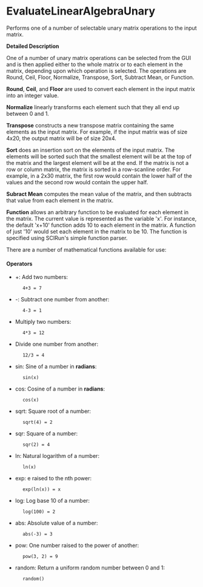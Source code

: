 # EvaluateLinearAlgebraUnary

Performs one of a number of selectable unary matrix operations to the input matrix.

**Detailed Description**

One of a number of unary matrix operations can be selected from the GUI and is then applied either to the whole matrix or to each element in the matrix, depending upon which operation is selected. The operations are Round, Ceil, Floor, Normalize, Transpose, Sort, Subtract Mean, or Function.

**Round**, **Ceil**, and **Floor** are used to convert each element in the input matrix into an integer value.

**Normalize** linearly transforms each element such that they all end up between 0 and 1.

**Transpose** constructs a new transpose matrix containing the same elements as the input matrix. For example, if the input matrix was of size 4x20, the output matrix will be of size 20x4.

**Sort** does an insertion sort on the elements of the input matrix. The elements will be sorted such that the smallest element will be at the top of the matrix and the largest element will be at the end. If the matrix is not a row or column matrix, the matrix is sorted in a row-scanline order. For example, in a 2x30 matrix, the first row would contain the lower half of the values and the second row would contain the upper half.

**Subract Mean** computes the mean value of the matrix, and then subtracts that value from each element in the matrix.

**Function** allows an arbitrary function to be evaluated for each element in the matrix. The current value is represented as the variable 'x'. For instance, the default 'x+10' function adds 10 to each element in the matrix. A function of just '10' would set each element in the matrix to be 10. The function is specified using SCIRun's simple function parser.

There are a number of mathematical functions available for use:

#### Operators

  * +: Add two numbers:

```
      4+3 = 7
```

  * -: Subtract one number from another:

```
      4-3 = 1
```

  * Multiply two numbers:

```
      4*3 = 12
```

  * Divide one number from another:

```
      12/3 = 4
```

  * sin: Sine of a number in **radians**:

```
      sin(x)
```

  * cos: Cosine of a number in **radians**:

```
      cos(x)
```

  * sqrt: Square root of a number:

```
      sqrt(4) = 2
```

  * sqr: Square of a number:

```
      sqr(2) = 4
```

  * ln: Natural logarithm of a number:

```
      ln(x)
```

  * exp: e raised to the nth power:

```
      exp(ln(x)) = x
```

  * log: Log base 10 of a number:

```
      log(100) = 2
```

  * abs: Absolute value of a number:

```
      abs(-3) = 3
```

  * pow: One number raised to the power of another:

```
      pow(3, 2) = 9
```

  * random: Return a uniform random number between 0 and 1:

```
      random()
```
